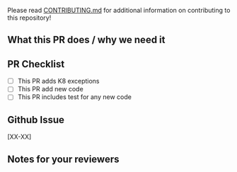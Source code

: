 Please read [CONTRIBUTING.md](CONTRIBUTING.md) for additional information on contributing to this repository!

<!--
  !!!! README !!!! Please fill this out.

  Please follow conventional commit naming conventions:

  https://www.conventionalcommits.org/en/v1.0.0/#summary
-->

<!-- A short description of what your PR does and what it solves. -->

## What this PR does / why we need it

## PR Checklist

- [ ] This PR adds K8 exceptions
- [ ] This PR add new code
- [ ] This PR includes test for any new code

## Github Issue

[XX-XX]

<!-- Notes that may be helpful for anyone reviewing this PR -->

## Notes for your reviewers
